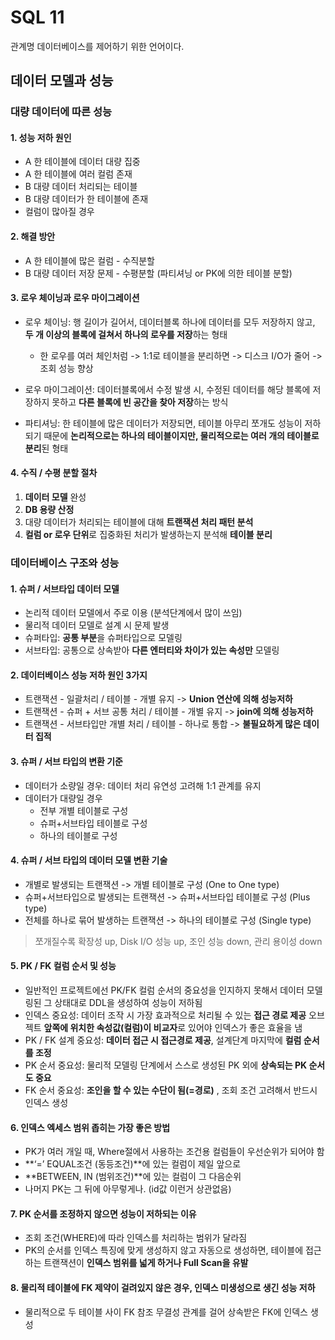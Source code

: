 # SQL 11

관계명 데이터베이스를 제어하기 위한 언어이다.

## 데이터 모델과 성능

### 대량 데이터에 따른 성능

#### 1. 성능 저하 원인

- A 한 테이블에 데이터 대량 집중
- A 한 테이블에 여러 컬럼 존재
- B 대량 데이터 처리되는 테이블
- B 대량 데이터가 한 테이블에 존재
- 컬럼이 많아질 경우

#### 2. 해결 방안

- A 한 테이블에 많은 컬럼 - 수직분할
- B 대량 데이터 저장 문제 - 수평분할 (파티셔닝 or PK에 의한 테이블 분할)

#### 3. 로우 체이닝과 로우 마이그레이션

- 로우 체이닝: 행 길이가 길어서, 데이터블록 하나에 데이터를 모두 저장하지 않고,  **두 개 이상의 블록에 걸쳐서 하나의 로우를 저장**하는 형태 
  - 한 로우를 여러 체인처럼 -> 1:1로 테이블을 분리하면 -> 디스크 I/O가 줄어 -> 조회 성능 향상

- 로우 마이그레이션: 데이터블록에서 수정 발생 시, 수정된 데이터를 해당 블록에 저장하지 못하고 **다른 블록에 빈 공간을 찾아 저장**하는 방식

- 파티셔닝: 한 테이블에 많은 데이터가 저장되면, 테이블 아무리 쪼개도 성능이 저하되기 때문에  **논리적으로는 하나의 테이블이지만, 물리적으로는 여러 개의 테이블로 분리**된 형태

#### 4. 수직 / 수평 분할 절차

1. **데이터 모델** 완성
2. **DB 용량 산정**
3. 대량 데이터가 처리되는 테이블에 대해 **트랜잭션 처리 패턴 분석**
4. **컬럼 or 로우 단위**로 집중화된 처리가 발생하는지 분석해 **테이블 분리**

### 데이터베이스 구조와 성능

#### 1. 슈퍼 / 서브타입 데이터 모델

- 논리적 데이터 모델에서 주로 이용 (분석단계에서 많이 쓰임)
- 물리적 데이터 모델로 설계 시 문제 발생
- 슈퍼타입: **공통 부분**을 슈퍼타입으로 모델링
- 서브타입: 공통으로 상속받아 **다른 엔터티와 차이가 있는 속성만** 모델링

#### 2. 데이터베이스 성능 저하 원인 3가지

- 트랜잭션 - 일괄처리 / 테이블 - 개별 유지 -> **Union 연산에 의해 성능저하**
- 트랜잭션 - 슈퍼 + 서브 공통 처리 / 테이블 - 개별 유지 -> **join에 의해 성능저하**
- 트랜잭션 - 서브타입만 개별 처리 / 테이블 - 하나로 통합 -> **불필요하게 많은 데이터 집적**

#### 3. 슈퍼 / 서브 타입의 변환 기준

- 데이터가 소량일 경우: 데이터 처리 유연성 고려해 1:1 관계를 유지
- 데이터가 대량일 경우
  - 전부 개별 테이블로 구성
  - 슈퍼+서브타입 테이블로 구성
  - 하나의 테이블로 구성

#### 4. 슈퍼 / 서브 타입의 데이터 모델 변환 기술

- 개별로 발생되는 트랜잭션 -> 개별 테이블로 구성 (One to One type) 
- 슈퍼+서브타입으로 발생되는 트랜잭션 -> 슈퍼+서브타입 테이블로 구성 (Plus type) 
- 전체를 하나로 묶어 발생하는 트랜잭션 -> 하나의 테이블로 구성 (Single type)

> 쪼개질수록 확장성 up, Disk I/O 성능 up, 조인 성능 down, 관리 용이성 down

#### 5. PK / FK 컬럼 순서 및 성능

- 일반적인 프로젝트에선 PK/FK 컬럼 순서의 중요성을 인지하지 못해서  데이터 모델링된 그 상태대로 DDL을 생성하여 성능이 저하됨
- 인덱스 중요성: 데이터 조작 시 가장 효과적으로 처리될 수 있는 **접근 경로 제공** 오브젝트 **앞쪽에 위치한 속성값(컬럼)이 비교자**로 있어야 인덱스가 좋은 효율을 냄
- PK / FK 설계 중요성: **데이터 접근 시 접근경로 제공**, 설계단계 마지막에 **컬럼 순서를 조정**
- PK 순서 중요성: 물리적 모델링 단계에서 스스로 생성된 PK 외에 **상속되는 PK 순서도 중요**
- FK 순서 중요성: **조인을 할 수 있는 수단이 됨(=경로)** , 조회 조건 고려해서 반드시 인덱스 생성

#### 6. 인덱스 엑세스 범위 좁히는 가장 좋은 방법

- PK가 여러 개일 때, Where절에서 사용하는 조건용 컬럼들이 우선순위가 되어야 함
- **‘=’ EQUAL조건 (동등조건)**에 있는 컬럼이 제일 앞으로
- **BETWEEN, IN (범위조건)**에 있는 컬럼이 그 다음순위
- 나머지 PK는 그 뒤에 아무렇게나. (id값 이런거 상관없음)

#### 7. PK 순서를 조정하지 않으면 성능이 저하되는 이유

- 조회 조건(WHERE)에 따라 인덱스를 처리하는 범위가 달라짐
- PK의 순서를 인덱스 특징에 맞게 생성하지 않고 자동으로 생성하면, 테이블에 접근하는 트랜잭션이 **인덱스 범위를 넓게 하거나 Full Scan을 유발**

#### 8. 물리적 테이블에 FK 제약이 걸려있지 않은 경우, 인덱스 미생성으로 생긴 성능 저하

- 물리적으로 두 테이블 사이 FK 참조 무결성 관계를 걸어 상속받은 FK에 인덱스 생성